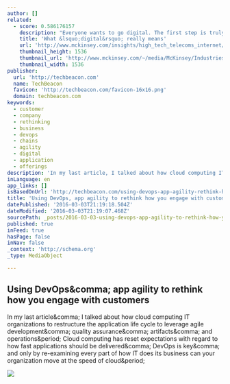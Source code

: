 ```yaml
---
author: []
related:
  - score: 0.586176157
    description: "Everyone wants to go digital. The first step is truly understanding what that is. Companies today are rushing headlong to become more digital. But what does digital really mean? For some executives, it's about technology. For others, digital is a new way of engaging with customers."
    title: 'What &lsquo;digital&rsquo; really means'
    url: 'http://www.mckinsey.com/insights/high_tech_telecoms_internet/what_digital_really_means'
    thumbnail_height: 1536
    thumbnail_url: 'http://www.mckinsey.com/~/media/McKinsey/Industries/High%20Tech/Our%20Insights/What%20digital%20really%20means/What_digital_really_means_1536x1536_Original.ashx'
    thumbnail_width: 1536
publisher:
  url: 'http://techbeacon.com'
  name: TechBeacon
  favicon: 'http://techbeacon.com/favicon-16x16.png'
  domain: techbeacon.com
keywords:
  - customer
  - company
  - rethinking
  - business
  - devops
  - chains
  - agility
  - digital
  - application
  - offerings
description: 'In my last article, I talked about how cloud computing IT organizations to restructure the application life cycle to leverage agile development, quality assurance, artifacts, and operations. Cloud computing has reset expectations with regard to how fast applications should be delivered, DevOps is key, and only by re-examining every part of how IT does its business can your organization move at the speed of cloud.'
inLanguage: en
app_links: []
isBasedOnUrl: 'http://techbeacon.com/using-devops-app-agility-rethink-how-you-engage-customers'
title: 'Using DevOps, app agility to rethink how you engage with customers'
datePublished: '2016-03-03T21:19:18.504Z'
dateModified: '2016-03-03T21:19:07.468Z'
sourcePath: _posts/2016-03-03-using-devops-app-agility-to-rethink-how-you-engage-with-cus.md
published: true
inFeed: true
hasPage: false
inNav: false
_context: 'http://schema.org'
_type: MediaObject

---
```

<article style=""><h1>Using DevOps&amp;comma; app agility to rethink how you engage with customers</h1><p>In my last article&amp;comma; I talked about how cloud computing IT organizations to restructure the application life cycle to leverage agile development&amp;comma; quality assurance&amp;comma; artifacts&amp;comma; and operations&amp;period; Cloud computing has reset expectations with regard to how fast applications should be delivered&amp;comma; DevOps is key&amp;comma; and only by re-examining every part of how IT does its business can your organization move at the speed of cloud&amp;period;</p><img src="http://techbeacon.com/sites/default/files/how-devops-application-agile-agility-new-business-offerings-software.jpg" /></article>